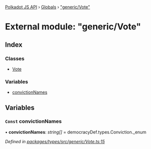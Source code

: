[Polkadot JS API](../README.md) › [Globals](../globals.md) › ["generic/Vote"](_generic_vote_.md)

# External module: "generic/Vote"

## Index

### Classes

* [Vote](../classes/_generic_vote_.vote.md)

### Variables

* [convictionNames](_generic_vote_.md#const-convictionnames)

## Variables

### `Const` convictionNames

• **convictionNames**: *string[]* = democracyDef.types.Conviction._enum

*Defined in [packages/types/src/generic/Vote.ts:15](https://github.com/polkadot-js/api/blob/869f9b7af/packages/types/src/generic/Vote.ts#L15)*
